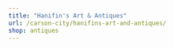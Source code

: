 ```yaml
---
title: "Hanifin's Art & Antiques"
url: /carson-city/hanifins-art-and-antiques/
shop: antiques
---
```

